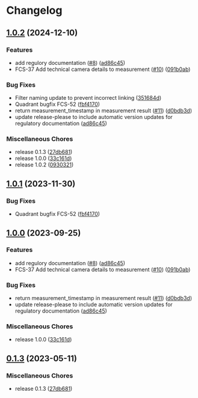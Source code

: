 # Changelog

## [1.0.2](https://github.com/fibricheck/ios-camera-sdk/compare/v1.0.2...v1.0.2) (2024-12-10)


### Features

* add regulory documentation ([#8](https://github.com/fibricheck/ios-camera-sdk/issues/8)) ([ad86c45](https://github.com/fibricheck/ios-camera-sdk/commit/ad86c45aaf25b1629e364b544a5d4ac0abcc29ee))
* FCS-37 Add technical camera details to measurement ([#10](https://github.com/fibricheck/ios-camera-sdk/issues/10)) ([091b0ab](https://github.com/fibricheck/ios-camera-sdk/commit/091b0ab50f67f32855a19375e4fac9f3047347ec))


### Bug Fixes

* Filter naming update to prevent incorrect linking ([351684d](https://github.com/fibricheck/ios-camera-sdk/commit/351684d8660731e0e939b25ae56c39e4b3fc5bb8))
* Quadrant bugfix FCS-52 ([fbf4170](https://github.com/fibricheck/ios-camera-sdk/commit/fbf4170d179f0c2ee36ef4edcab4087053cc2d5c))
* return measurement_timestamp in measurement result ([#11](https://github.com/fibricheck/ios-camera-sdk/issues/11)) ([d0bdb3d](https://github.com/fibricheck/ios-camera-sdk/commit/d0bdb3dc874a6e61b5843afb143141887b63f396))
* update release-please to include automatic version updates for regulatory documentation ([ad86c45](https://github.com/fibricheck/ios-camera-sdk/commit/ad86c45aaf25b1629e364b544a5d4ac0abcc29ee))


### Miscellaneous Chores

* release 0.1.3 ([27db681](https://github.com/fibricheck/ios-camera-sdk/commit/27db681ad38d65611ea89f03c1aa9a7adf5c56ec))
* release 1.0.0 ([33c161d](https://github.com/fibricheck/ios-camera-sdk/commit/33c161d9fe43de380cf9b35e5c23289ec74e2d60))
* release 1.0.2 ([0930321](https://github.com/fibricheck/ios-camera-sdk/commit/0930321ec8eb81ddab233a232042b7231444b265))

## [1.0.1](https://github.com/fibricheck/ios-camera-sdk/compare/v1.0.0...v1.0.1) (2023-11-30)


### Bug Fixes

* Quadrant bugfix FCS-52 ([fbf4170](https://github.com/fibricheck/ios-camera-sdk/commit/fbf4170d179f0c2ee36ef4edcab4087053cc2d5c))

## [1.0.0](https://github.com/fibricheck/ios-camera-sdk/compare/v0.1.3...v1.0.0) (2023-09-25)


### Features

* add regulory documentation ([#8](https://github.com/fibricheck/ios-camera-sdk/issues/8)) ([ad86c45](https://github.com/fibricheck/ios-camera-sdk/commit/ad86c45aaf25b1629e364b544a5d4ac0abcc29ee))
* FCS-37 Add technical camera details to measurement ([#10](https://github.com/fibricheck/ios-camera-sdk/issues/10)) ([091b0ab](https://github.com/fibricheck/ios-camera-sdk/commit/091b0ab50f67f32855a19375e4fac9f3047347ec))


### Bug Fixes

* return measurement_timestamp in measurement result ([#11](https://github.com/fibricheck/ios-camera-sdk/issues/11)) ([d0bdb3d](https://github.com/fibricheck/ios-camera-sdk/commit/d0bdb3dc874a6e61b5843afb143141887b63f396))
* update release-please to include automatic version updates for regulatory documentation ([ad86c45](https://github.com/fibricheck/ios-camera-sdk/commit/ad86c45aaf25b1629e364b544a5d4ac0abcc29ee))


### Miscellaneous Chores

* release 1.0.0 ([33c161d](https://github.com/fibricheck/ios-camera-sdk/commit/33c161d9fe43de380cf9b35e5c23289ec74e2d60))

## [0.1.3](https://github.com/fibricheck/ios-camera-sdk/compare/v0.1.1...v0.1.3) (2023-05-11)


### Miscellaneous Chores

* release 0.1.3 ([27db681](https://github.com/fibricheck/ios-camera-sdk/commit/27db681ad38d65611ea89f03c1aa9a7adf5c56ec))

